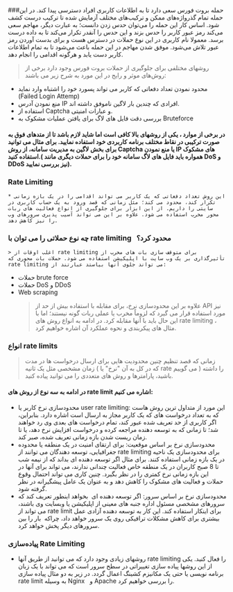 ###حمله بروت فورس سعی دارد تا به اطلاعات کاربری افراد دسترسی پیدا کند. در این حمله تمام گذرواژه‌های ممکن و ترکیب‌های مختلف آزمایش شده تا ترکیب درست کشف شود.
اساس کار این حمله را می‌توان حدس زدن دانست؛ به عبارت دیگر، مهاجم سعی می‌کند رمز عبور کاربر  را حدس بزند و این حدس را آنقدر تکرار می‌کند تا به داده درست برسد. معمولا نام کاربری در این نوع حملات در دسترس هست و برای بدست آوردن رمز عبور تلاش می‌شود. موفق شدن مهاجم در این حمله باعث می‌شود تا به تمام اطلاعات کاربر دست یابد و هرگونه اقدامی را انجام دهد.

> روشهای مختلفی برای جلوگیری از حملات بروت فورس وجود دارد برخی از روش‌های موثر و رایج در این مورد به شرح زیر می باشند:

* محدود نمودن تعداد دفعاتی که کاربر می تواند پسورد خود را اشتباه وارد نماید (Failed Login Attemp)
* منع نمودن آدرس IP افرادی که چندین بار لاگین ناموفق داشته اند.
* استفاده از Captcha و عبارات امنیتی.
* بررسی دقت فایل های لاگ برای یافتن عملیات مشکوک به Bruteforce

#### در برخی از موارد ، یکی از روشهای بالا کافی است اما شاید لازم باشد تا از متدهای فوق به صورت ترکیبی در نقاط مختلف برنامه کاربردی خود استفاده نمایید. برای مثال می توانید برای بخش لاگین به مدیریت سامانه، از روش Captcha یا منع نمودن IP های مشکوک استفاده کنید.( همواره باید فایل های لاگ سامانه خود را برای حملات دیگری مانند DoS و DDoS نیز بررسی نمایید).

### Rate Limiting

    * این روش تعداد دفعاتی که یک کاربر می تواند اقدامی را در یک بازه زمانی تکرار کند، محدود می کند؛ مثل زمانی که قصد ورود به یک حساب کاربری در سایتی را داریم. از این ابزار برای جلوگیری از انواع فعالیت های ربات محور مخرب استفاده می شود. علاوه بر این می تواند آسیب پذیری سرورهای وب را نیز کاهش دهد.

### چه نوع حملاتی را می توان  با rate limiting   محدود کرد؟

    > اغلب اوقات از rate limiting برای متوقف سازی بات های مخرب از تأثیرگذاری بر یک وب سایت با اپلیکیشن استفاده می شود. حملات بات محوری که rate limiting می تواند جلوی آنها بیاستد عبارتند از:
* حملات brute force
* حملات DoS  و DDoS
* Web scraping
    > علاوه بر این محدودسازی نرخ، برای مقابله با استفاده بیش از حد از API  نیز مورد استفاده قرار می گیرد که لزوماً مخرب یا عملی 
    ربات گونه نیستند؛ اما با این حال باید با آنها مقابله کرد.
    >در ادامه به انواع روش های rate limiting ،  مثال های پیکربندی و نحوه عملکرد آن اشاره خواهیم کرد.
### انواع rate limits
> زمانی که قصد تنظیم چنین محدودیت هایی برای ارسال درخواست ها در مدت زمان مشخصی مثل یک ثانیه ( که در کل به آن "نرخ" یا rate می گوییم ) را داشته باشید، پارامترها و روش های متعددی را می توانید پیاده کنید.

#### در ادامه به سه نوع از روش های rate limit  اشاره می کنیم:
* محدودسازی نرخ کاربر  یا user rate limiting: این مورد از متداول ترین روش هاست که به تعداد درخواست های که یک کاربر مجاز به ارسال است اشاره دارد. بنابراین، اگر کاربری از حد تعریف شده عبور کند، تمام درخواست های بعدی وی رد خواهند شد؛ تا زمانی که به توسعه دهنده مراجعه کرده و درخواست افزایش نرخ دهد، یا تا زمان ریست شدن بازه زمانی تعریف شده، صبر کند.
* محدودسازی نرخ بر اساس موقعیت: برای ارتقای امنیت در یک منطقه یا محدوده جغرافیایی، توسعه دهندگان می توانند از rate limiting برای محدودسازی یک ناحیه در یک بازه زمانی استفاده کنند. برای مثال اگر توسعه دهنده ای بداند که از نیمه شب تا 8 صبح کاربران در یک منطقه خاص فعالیت چندانی ندارند، می تواند برای آنها در این بازه زمانی نرخ کمتری را در نظر بگیرد. چنین کاری می تواند احتمال وقوع حملات و فعالیت های مشکوک را کاهش دهد و به عنوان یک عامل پیشگیرانه در نظر گرفته شود.
* محدودسازی نرخ بر اساس سرور: اگر توسعه دهنده ای  بخواهد اینطور تعریف کند که سرورهای مشخصی مسئول اداره جنبه های معینی از اپلیکیشن یا وبسایت وی باشند، می تواند از rate limit برای اینکار استفاده کند. این کار به توسعه دهنده آزادی عمل بیشتری برای کاهش مشکلات ترافیکی روی یک سرور خواهد داد، چراکه  بار را بین سرورهای دیگر پخش خواهد کرد.

### پیاده‌سازی Rate Limiting

* روشهای زیادی وجود دارد که می توانید از طریق آنها rate limiting  را فعال کنید. یکی از این روشها پیاده سازی تغییراتی در سطح سرور است که می تواند با یک زبان برنامه نویسی یا حتی یک مکانیزم کشینگ اعمال گردد. در زیر به دو مثال پیاده سازی rate limit  به وسیله Nginx   و Apache  را بررسی خواهیم کرد.
